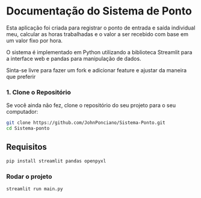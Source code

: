 # Documentação do Sistema de Ponto

Esta aplicação foi criada para registrar o ponto de entrada e saída individual meu, calcular as horas trabalhadas e o valor a ser recebido com base em um valor fixo por hora. 

O sistema é implementado em Python utilizando a biblioteca Streamlit para a interface web e pandas para manipulação de dados.

Sinta-se livre para fazer um fork e adicionar feature e ajustar da maneira que preferir


### 1. Clone o Repositório

Se você ainda não fez, clone o repositório do seu projeto para o seu computador:

```bash
git clone https://github.com/JohnPonciano/Sistema-Ponto.git
cd Sistema-ponto
```

## Requisitos
```bash
pip install streamlit pandas openpyxl
```
### Rodar o projeto

```bash
streamlit run main.py